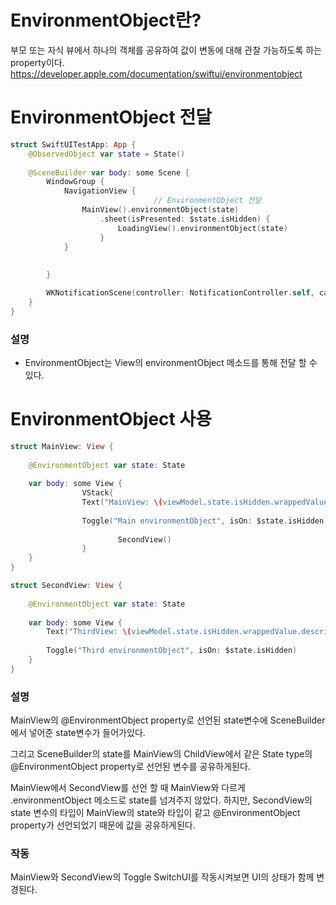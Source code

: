 # EnvironmentObject란?
부모 또는 자식 뷰에서 하나의 객체를 공유하여 값이 변동에 대해 관찰 가능하도록 하는 property이다.
https://developer.apple.com/documentation/swiftui/environmentobject

# EnvironmentObject 전달

```swift
struct SwiftUITestApp: App {
    @ObservedObject var state = State()
    
    @SceneBuilder var body: some Scene {
        WindowGroup {
            NavigationView {
								// EnvironmentObject 전달
                MainView().environmentObject(state)
                    .sheet(isPresented: $state.isHidden) {
                        LoadingView().environmentObject(state)
                    }
            }
            
            
        }

        WKNotificationScene(controller: NotificationController.self, category: "myCategory")
    }
}
```

### 설명

- EnvironmentObject는 View의 environmentObject 메소드를 통해 전달 할 수 있다.


# EnvironmentObject 사용

```swift
struct MainView: View {
    
    @EnvironmentObject var state: State
    
    var body: some View {
				VStack{
		        Text("MainView: \(viewModel.state.isHidden.wrappedValue.description)")
		        
		        Toggle("Main environmentObject", isOn: $state.isHidden)
						
						SecondView()
				}
    }
}

struct SecondView: View {
    
    @EnvironmentObject var state: State
    
    var body: some View {
        Text("ThirdView: \(viewModel.state.isHidden.wrappedValue.description)")
        
        Toggle("Third environmentObject", isOn: $state.isHidden)
    }
}
```

### 설명

MainView의 @EnvironmentObject property로 선언된 state변수에 SceneBuilder에서 넣어준 state변수가 들어가있다.

그리고 SceneBuilder의 state를 MainView의 ChildView에서 같은 State type의 @EnvironmentObject property로 선언된 변수를 공유하게된다.

MainView에서 SecondView를 선언 할 때 MainView와 다르게 .environmentObject 메소드로 state를 넘겨주지 않았다.
하지만, SecondView의 state 변수의 타입이 MainView의 state와 타입이 같고 @EnvironmentObject property가 선언되었기 때문에 값을 공유하게된다.

### 작동

MainView와 SecondView의 Toggle SwitchUI를 작동시켜보면 UI의 상태가 함께 변경된다.
